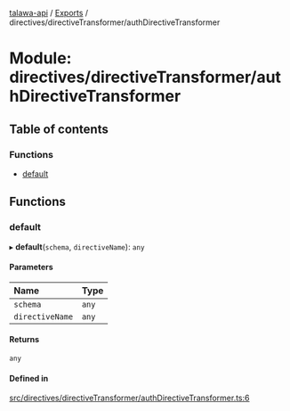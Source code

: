 [talawa-api](../README.md) / [Exports](../modules.md) / directives/directiveTransformer/authDirectiveTransformer

# Module: directives/directiveTransformer/authDirectiveTransformer

## Table of contents

### Functions

- [default](directives_directiveTransformer_authDirectiveTransformer.md#default)

## Functions

### default

▸ **default**(`schema`, `directiveName`): `any`

#### Parameters

| Name | Type |
| :------ | :------ |
| `schema` | `any` |
| `directiveName` | `any` |

#### Returns

`any`

#### Defined in

[src/directives/directiveTransformer/authDirectiveTransformer.ts:6](https://github.com/PalisadoesFoundation/talawa-api/blob/9cb91bb/src/directives/directiveTransformer/authDirectiveTransformer.ts#L6)

